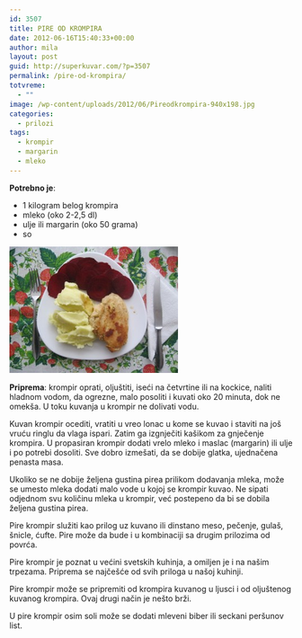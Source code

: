 ```yaml
---
id: 3507
title: PIRE OD KROMPIRA
date: 2012-06-16T15:40:33+00:00
author: mila
layout: post
guid: http://superkuvar.com/?p=3507
permalink: /pire-od-krompira/
totvreme:
  - ""
image: /wp-content/uploads/2012/06/Pireodkrompira-940x198.jpg
categories:
  - prilozi
tags:
  - krompir
  - margarin
  - mleko
---
```

**Potrebno je**:

  * 1 kilogram belog krompira
  * mleko (oko 2-2,5 dl)
  * ulje ili margarin (oko 50 grama)
  * so

<img class="alignnone size-medium wp-image-3508" title="Pireodkrompira" src="/wp-content/uploads/2012/06/Pireodkrompira-300x225.jpg" alt="" width="300" height="225" /> 

**Priprema**: krompir oprati, oljuštiti, iseći na četvrtine ili na kockice, naliti hladnom vodom, da ogrezne, malo posoliti i kuvati oko 20 minuta, dok ne omekša. U toku kuvanja u krompir ne dolivati vodu.

Kuvan krompir ocediti, vratiti u vreo lonac u kome se kuvao i staviti na još vruću ringlu da vlaga ispari. Zatim ga izgnječiti kašikom za gnječenje krompira. U propasiran krompir dodati vrelo mleko i maslac (margarin) ili ulje i po potrebi dosoliti. Sve dobro izmešati, da se dobije glatka, ujednačena penasta masa.

Ukoliko se ne dobije željena gustina pirea prilikom dodavanja mleka, može se umesto mleka dodati malo vode u kojoj se krompir kuvao. Ne sipati odjednom svu količinu mleka u krompir, već postepeno da bi se dobila željena gustina pirea.

Pire krompir služiti kao prilog uz kuvano ili dinstano meso, pečenje, gulaš, šnicle, ćufte. Pire može da bude i u kombinaciji sa drugim prilozima od povrća.

Pire krompir je poznat u većini svetskih kuhinja, a omiljen je i na našim trpezama. Priprema se najčešće od svih priloga u našoj kuhinji.

Pire krompir može se pripremiti od krompira kuvanog u ljusci i od oljuštenog kuvanog krompira. Ovaj drugi način je nešto brži.

U pire krompir osim soli može se dodati mleveni biber ili seckani peršunov list.